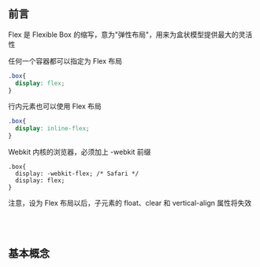 ## 前言

Flex 是 Flexible Box 的缩写，意为"弹性布局"，用来为盒状模型提供最大的灵活性

任何一个容器都可以指定为 Flex 布局

```css
.box{
  display: flex;
}
```

行内元素也可以使用 Flex 布局

```css
.box{
  display: inline-flex;
}
```

Webkit 内核的浏览器，必须加上 -webkit 前缀

```
.box{
  display: -webkit-flex; /* Safari */
  display: flex;
}
```

注意，设为 Flex 布局以后，子元素的 float、clear 和 vertical-align 属性将失效

<br />

<br />

## 基本概念

























